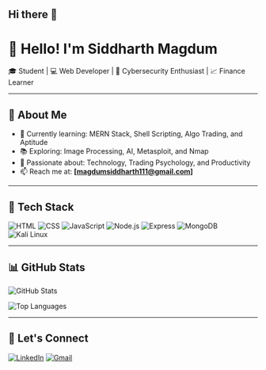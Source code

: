 ## Hi there 👋
# 👋 Hello! I'm Siddharth Magdum

🎓 Student | 💻 Web Developer | 🔐 Cybersecurity Enthusiast | 📈 Finance Learner

---

## 🚀 About Me
- 🌱 Currently learning: MERN Stack, Shell Scripting, Algo Trading, and Aptitude
- 📚 Exploring: Image Processing, AI, Metasploit, and Nmap
- 🧠 Passionate about: Technology, Trading Psychology, and Productivity
- 📫 Reach me at: **[magdumsiddharth111@gmail.com]**

---

## 🧰 Tech Stack
![HTML](https://img.shields.io/badge/-HTML5-E34F26?logo=html5&logoColor=white)
![CSS](https://img.shields.io/badge/-CSS3-1572B6?logo=css3&logoColor=white)
![JavaScript](https://img.shields.io/badge/-JavaScript-F7DF1E?logo=javascript&logoColor=black)
![Node.js](https://img.shields.io/badge/-Node.js-339933?logo=node.js&logoColor=white)
![Express](https://img.shields.io/badge/-Express-black?logo=express&logoColor=white)
![MongoDB](https://img.shields.io/badge/-MongoDB-47A248?logo=mongodb&logoColor=white)
![Kali Linux](https://img.shields.io/badge/-Kali%20Linux-557C94?logo=kalilinux&logoColor=white)

---

## 📊 GitHub Stats
![GitHub Stats](https://github-readme-stats.vercel.app/api?username=siddharthmagdum&show_icons=true&theme=radical)

![Top Languages](https://github-readme-stats.vercel.app/api/top-langs/?username=siddharthmagdum&layout=compact&theme=radical)

---

## 🔗 Let's Connect
[![LinkedIn](https://img.shields.io/badge/-LinkedIn-blue?logo=linkedin&logoColor=white)](https://www.linkedin.com/in/siddharth-magdum-750128258/)
[![Gmail](https://img.shields.io/badge/-Gmail-D14836?logo=gmail&logoColor=white)](mailto:magdumsiddharth111@gmail.com)

<!--
**detective116/detective116** is a ✨ _special_ ✨ repository because its `README.md` (this file) appears on your GitHub profile.

Here are some ideas to get you started:

- 🔭 I’m currently working on ...
- 🌱 I’m currently learning ...
- 👯 I’m looking to collaborate on ...
- 🤔 I’m looking for help with ...
- 💬 Ask me about ...
- 📫 How to reach me: ...
- 😄 Pronouns: ...
- ⚡ Fun fact: ...
-->
